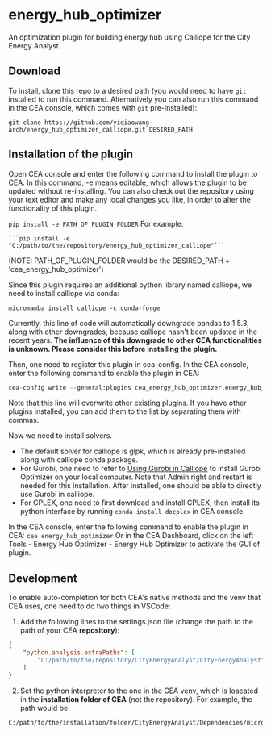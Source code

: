 # energy_hub_optimizer
An optimization plugin for building energy hub using Calliope for the City Energy Analyst.

## Download
To install, clone this repo to a desired path (you would need to have `git` installed to run this command. Alternatively you can also run this command in the CEA console, which
comes with `git` pre-installed):

```git clone https://github.com/yiqiaowang-arch/energy_hub_optimizer_calliope.git DESIRED_PATH```

## Installation of the plugin
Open CEA console and enter the following command to install the plugin to CEA. In this command, -e means editable, which allows the plugin to be updated without re-installing. You can also check out the repository using your text editor and make any local changes you like, in order to alter the functionality of this plugin.

```pip install -e PATH_OF_PLUGIN_FOLDER```
For example:
    
    ```pip install -e "C:/path/to/the/repository/energy_hub_optimizer_calliope"```

(NOTE: PATH_OF_PLUGIN_FOLDER would be the DESIRED_PATH + 'cea_energy_hub_optimizer')

Since this plugin requires an additional python library named calliope, we need to install calliope via conda:

```
micromamba install calliope -c conda-forge
```

Currently, this line of code will automatically downgrade pandas to 1.5.3, along with other downgrades, because calliope hasn't been updated in the recent years. **The influence of this downgrade to other CEA functionalities is unknown. Please consider this before installing the plugin.**

Then, one need to register this plugin in cea-config. In the CEA console, enter the following command to enable the plugin in CEA:
```python
cea-config write --general:plugins cea_energy_hub_optimizer.energy_hub_optimizer.EnergyHubOptimizer
```
Note that this line will overwrite other existing plugins. If you have other plugins installed, you can add them to the list by separating them with commas. 

Now we need to install solvers. 
- The default solver for calliope is glpk, which is already pre-installed along with calliope conda package.
- For Gurobi, one need to refer to [Using Gurobi in Calliope](https://calliope.readthedocs.io/en/stable/user/installation.html#gurobi) to install Gurobi Optimizer on your local computer. Note that Admin right and restart is needed for this installation. After installed, one should be able to directly use Gurobi in calliope.
- For CPLEX, one need to first download and install CPLEX, then install its python interface by running `conda install docplex` in CEA console.


In the CEA console, enter the following command to enable the plugin in CEA:
```cea energy_hub_optimizer```
Or in the CEA Dashboard, click on the left Tools - Energy Hub Optimizer - Energy Hub Optimizer to activate the GUI of plugin.

## Development
To enable auto-completion for both CEA's native methods and the venv that CEA uses, one need to do two things in VSCode:
1. Add the following lines to the settings.json file (change the path to the path of your CEA **repository**):
```json
{
    "python.analysis.extraPaths": [
        "C:/path/to/the/repository/CityEnergyAnalyst/CityEnergyAnalyst"
    ]
}
```
2. Set the python interpreter to the one in the CEA venv, which is loacated in the **installation folder of CEA** (not the repository). For example, the path would be:
```
C:/path/to/the/installation/folder/CityEnergyAnalyst/Dependencies/micromamba/envs/cea/python.exe
```